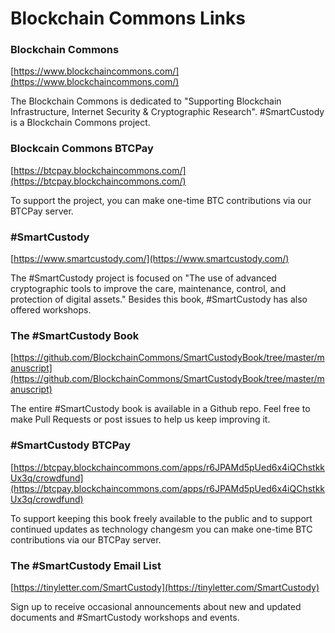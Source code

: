 # Blockchain Commons Links

### Blockchain Commons
[https://www.blockchaincommons.com/](https://www.blockchaincommons.com/)

The Blockchain Commons is dedicated to "Supporting Blockchain Infrastructure, Internet Security & Cryptographic Research". #SmartCustody is a Blockchain Commons project.

### Blockcain Commons BTCPay
[https://btcpay.blockchaincommons.com/](https://btcpay.blockchaincommons.com/)

To support the project, you can make one-time BTC contributions via our BTCPay server.

### #SmartCustody
[https://www.smartcustody.com/](https://www.smartcustody.com/)

The #SmartCustody project is focused on "The use of advanced cryptographic tools to improve the care, maintenance, control, and protection of digital assets." Besides this book, #SmartCustody has also offered workshops.

### The #SmartCustody Book
[https://github.com/BlockchainCommons/SmartCustodyBook/tree/master/manuscript](https://github.com/BlockchainCommons/SmartCustodyBook/tree/master/manuscript)

The entire #SmartCustody book is available in a Github repo. Feel free to make Pull Requests or post issues to help us keep improving it.

### #SmartCustody BTCPay

[https://btcpay.blockchaincommons.com/apps/r6JPAMd5pUed6x4iQChstkkUx3q/crowdfund](https://btcpay.blockchaincommons.com/apps/r6JPAMd5pUed6x4iQChstkkUx3q/crowdfund)

To support keeping this book freely available to the public and to support continued updates as technology changesm you can make one-time BTC contributions via our BTCPay server.

### The #SmartCustody Email List
[https://tinyletter.com/SmartCustody](https://tinyletter.com/SmartCustody)

Sign up to receive occasional announcements about new and updated documents and #SmartCustody workshops and events.
